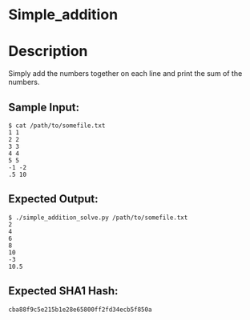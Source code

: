 # Simple_addition

# Description

<p>Simply add the numbers together on each line and print the sum of the numbers.
</p>

## Sample Input:

```
$ cat /path/to/somefile.txt
1 1
2 2
3 3
4 4
5 5
-1 -2
.5 10
```
## Expected Output:

```
$ ./simple_addition_solve.py /path/to/somefile.txt
2
4
6
8
10
-3
10.5
```
## Expected SHA1 Hash:

```
cba88f9c5e215b1e28e65800ff2fd34ecb5f850a
```

